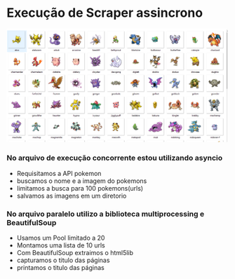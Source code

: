 # Execução de Scraper assincrono
![](pokemon.PNG)

### No arquivo de execução concorrente estou utilizando asyncio
- Requisitamos a API pokemon
- buscamos o nome e a imagem do pokemons
- limitamos a busca para 100 pokemons(urls)
- salvamos as imagens em um diretorio


### No arquivo paralelo utilizo a biblioteca multiprocessing e BeautifulSoup
- Usamos um Pool limitado a 20
- Montamos uma lista de 10 urls
- Com BeautifulSoup extraimos o html5lib
- capturamos o titulo das páginas
- printamos o titulo das páginas
